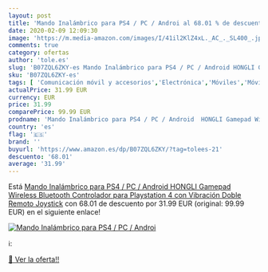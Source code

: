 ```yaml
---
layout: post
title: 'Mando Inalámbrico para PS4 / PC / Androi al 68.01 % de descuento'
date: 2020-02-09 12:09:30
image: 'https://m.media-amazon.com/images/I/41il2KlZ4xL._AC_._SL400_.jpg'
comments: true
category: ofertas
author: 'tole.es'
slug: 'B07ZQL6ZKY-es Mando Inalámbrico para PS4 / PC / Android HONGLI Gamepad...'
sku: 'B07ZQL6ZKY-es'
tags: [ 'Comunicación móvil y accesorios','Electrónica','Móviles','Móviles y smartphones libres','Smartwatches','Tecnología para vestir','android', ]
actualPrice: 31.99 EUR
currency: EUR
price: 31.99
comparePrice: 99.99 EUR
prodname: 'Mando Inalámbrico para PS4 / PC / Android  HONGLI Gamepad Wireless Bluetooth Controlador para Playstation 4 con Vibración Doble Remoto Joystick'
country: 'es'
flag: '🇪🇸'
brand: ''
buyurl: 'https://www.amazon.es/dp/B07ZQL6ZKY/?tag=tolees-21'
descuento: '68.01'
average: '31.99'
---
```


Está [Mando Inalámbrico para PS4 / PC / Android  HONGLI Gamepad Wireless Bluetooth Controlador para Playstation 4 con Vibración Doble Remoto Joystick](https://www.amazon.es/dp/B07ZQL6ZKY/?tag=tolees-21) con 68.01 de descuento por 31.99 EUR (original: 99.99 EUR) en el siguiente enlace!

[![Mando Inalámbrico para PS4 / PC / Androi](https://m.media-amazon.com/images/I/41il2KlZ4xL._AC_._SL400_.jpg)](https://www.amazon.es/dp/B07ZQL6ZKY/?tag=tolees-21)

ℹ️:


[🛒 Ver la oferta!!](https://www.amazon.es/dp/B07ZQL6ZKY/?tag=tolees-21)
